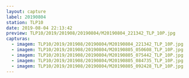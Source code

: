 ```yaml
---
layout: capture
label: 20190804
station: TLP10
date: 2019-08-04 22:13:42
preview: TLP10/2019/201908/20190804/M20190804_221342_TLP_10P.jpg
capturas:
  - imagem: TLP10/2019/201908/20190804/M20190804_221342_TLP_10P.jpg
  - imagem: TLP10/2019/201908/20190804/M20190805_050608_TLP_10P.jpg
  - imagem: TLP10/2019/201908/20190804/M20190805_075442_TLP_10P.jpg
  - imagem: TLP10/2019/201908/20190804/M20190805_084735_TLP_10P.jpg
  - imagem: TLP10/2019/201908/20190804/M20190805_092428_TLP_10P.jpg
---
```

